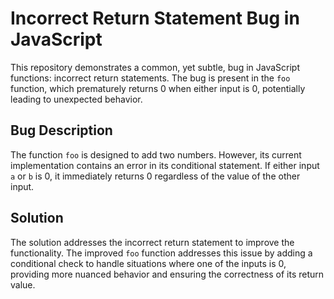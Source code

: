 # Incorrect Return Statement Bug in JavaScript

This repository demonstrates a common, yet subtle, bug in JavaScript functions: incorrect return statements. The bug is present in the `foo` function, which prematurely returns 0 when either input is 0, potentially leading to unexpected behavior.

## Bug Description

The function `foo` is designed to add two numbers. However, its current implementation contains an error in its conditional statement. If either input `a` or `b` is 0, it immediately returns 0 regardless of the value of the other input.

## Solution

The solution addresses the incorrect return statement to improve the functionality. The improved `foo` function addresses this issue by adding a conditional check to handle situations where one of the inputs is 0, providing more nuanced behavior and ensuring the correctness of its return value.